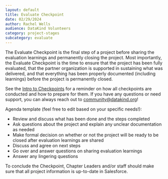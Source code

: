 ```yaml
---
layout: default
title: Evaluate Checkpoint
date: 02/29/2024
author: Rachel Wells
audience: DataKind Volunteers
category: project-stages
subcategory: evaluate
---
```


The Evaluate Checkpoint is the final step of a project before sharing the evaluation learnings and permanently closing the project. Most importantly, the Evaluate Checkpoint is the time to ensure that the project has been fully evaluated, that the partner organization is supported in sustaining what was delivered, and that everything has been properly documented (including learnings) before the project is permanently closed. 


See the [Intro to Checkpoints](https://playbook.datakind.org/playbook/articles/127) for a reminder on how all checkpoints are conducted and how to prepare for them. If you have any questions or need support, you can always reach out to community@datakind.org! 


Agenda template (feel free to edit based on your specific needs!):


* Review and discuss what has been done and the steps completed
* Ask questions about the project and explain any unclear documentation as needed
* Make formal decision on whether or not the project will be ready to be closed after evaluation learnings are shared
* Discuss and agree on next steps
* Go over and answer questions on sharing evaluation learnings
* Answer any lingering questions


To conclude the Checkpoint, Chapter Leaders and/or staff should make sure that all project information is up\-to\-date in Salesforce.